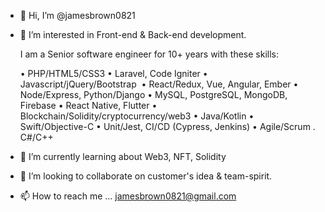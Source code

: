 - 👋 Hi, I’m @jamesbrown0821
- 👀 I’m interested in Front-end & Back-end development.

  I am a Senior software engineer for 10+ years with these skills:

	• PHP/HTML5/CSS3
	• Laravel, Code Igniter
	• Javascript/jQuery/Bootstrap 
	• React/Redux, Vue, Angular, Ember
	• Node/Express, Python/Django
	• MySQL, PostgreSQL, MongoDB, Firebase
	• React Native, Flutter
	• Blockchain/Solidity/cryptocurrency/web3
	• Java/Kotlin
	• Swift/Objective-C
	• Unit/Jest, CI/CD (Cypress, Jenkins)
	• Agile/Scrum
  . C#/C++

- 🌱 I’m currently learning about Web3, NFT, Solidity
- 💞️ I’m looking to collaborate on customer's idea & team-spirit.
- 📫 How to reach me ...
jamesbrown0821@gmail.com

<!---
jamesbrown0821/jamesbrown0821 is a ✨ special ✨ repository because its `README.md` (this file) appears on your GitHub profile.
You can click the Preview link to take a look at your changes.
--->

